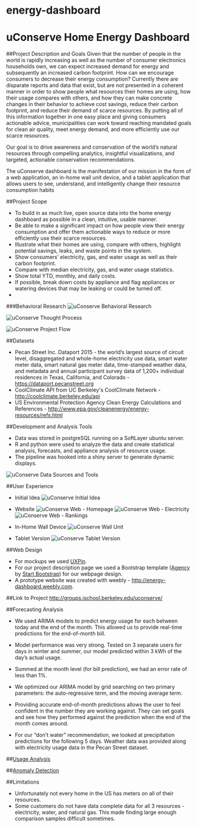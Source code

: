 # energy-dashboard
uConserve Home Energy Dashboard
=========

##Project Description and Goals
Given that the number of people in the world is rapidly increasing as well as the number of consumer electronics households own, we can expect increased demand for energy and subsequently an increased carbon footprint.  How can we encourage consumers to decrease their energy consumption?  Currently there are disparate reports and data that exist, but are not presented in a coherent manner in order to show people what resources their homes are using, how their usage compares with others, and how they can make concrete changes in their behavior to achieve cost savings, reduce their carbon footprint, and reduce their demand of scarce resources.  By putting all of this information together in one easy place and giving consumers actionable advice, municipalities can work toward reaching mandated goals for clean air quality, meet energy demand, and more efficiently use our scarce resources.

Our goal is to drive awareness and conservation of the world’s natural resources through compelling analytics, insightful visualizations, and targeted, actionable conservation recommendations.

The uConserve dashboard is the manifestation of our mission in the form of a web application, an in-home wall unit device, and a tablet application that allows users to see, understand, and intelligently change their resource consumption habits
  
##Project Scope
* To build in as much live, open source data into the home energy dashboard as possible in a clean, intuitive, usable manner. 
* Be able to make a significant impact on how people view their energy consumption and offer them actionable ways to reduce or more efficiently use their scarce resources.
* Illustrate what their homes are using, compare with others, highlight potential savings, leaks, and waste points in the system.  
* Show consumers’ electricity, gas, and water usage as well as their carbon footprint.  
* Compare with median electricity, gas, and water usage statistics.  
* Show total YTD, monthly, and daily costs.  
* If possible, break down costs by appliance and flag appliances or watering devices that may be leaking or could be turned off. 
* 

###Behavioral Research
![uConserve Behavioral Research](/web-deliverable/uConserve/img/portfolio/uConserve-BehavioralResearch.png?raw=true "uConserve Behavioral Research")

![uConserve Thought Process](/web-deliverable/uConserve/img/portfolio/uConserve-ThoughtProcess.png?raw=true "uConserve Thought Process")

![uConserve Project Flow](/web-deliverable/uConserve/img/portfolio/uConserve-Mindmap.png?raw=true "uConserve Project Flow")
 
##Datasets
* Pecan Street Inc. Dataport 2015 - the world’s largest source of circuit level, disaggregated and whole-home electricity use data, smart water meter data, smart natural gas meter data, time-stamped weather data, and metadata and annual participant survey data of 1,200+ individual residences in Texas, California, and Colorado - https://dataport.pecanstreet.org
* CoolClimate API from UC Berkeley's CoolClimate Network - http://coolclimate.berkeley.edu/api
* US Environmental Protection Agency Clean Energy Calculations and References - http://www.epa.gov/cleanenergy/energy-resources/refs.html

##Development and Analysis Tools
* Data was stored in postgreSQL running on a SoftLayer ubuntu server.
* R and python were used to analyze the data and create statistical analysis, forecasts, and appliance analysis of resource usage.
* The pipeline was hooked into a shiny server to generate dynamic displays.

![uConserve Data Sources and Tools](/web-deliverable/uConserve/img/portfolio/uConserve-data-sources-tools.png?raw=true "uConserve Data Sources and Tools")

##User Experience
* Initial Idea
![uConserve Initial Idea](/web-deliverable/uConserve/img/portfolio/uConserve-InitialMockupSketch.jpg?raw=true "uConserve Initial Idea")

* Website
![uConserve Web - Homepage](/web-deliverable/uConserve/img/portfolio/uConserve-Web-Homepage.png?raw=true "uConserve Web - Homepage")
![uConserve Web - Electricity](/web-deliverable/uConserve/img/portfolio/uConserve-Web-Electricity.png?raw=true "uConserve Web - Electricity")
![uConserve Web - Rankings](/web-deliverable/uConserve/img/portfolio/uConserve-Web-Rankings.png?raw=true "uConserve Web - Rankings")

* In-Home Wall Device
![uConserve Wall Unit](/web-deliverable/uConserve/img/portfolio/uConserve-Wall-Unit.png?raw=true "uConserve Wall Unit")

* Tablet Version 
![uConserve Tablet Version](/web-deliverable/uConserve/img/portfolio/uConserve-Tablet-Version.png?raw=true "uConserve Tablet Version")


##Web Design
* For mockups we used [UXPin](http://uxpin.com).
* For our project description page we used a Bootstrap template ([Agency](http://startbootstrap.com/template-overviews/agency/) by [Start Bootstrap](http://startbootstrap.com/)) for our webpage design.
* A prototype website was created with weebly - http://energy-dashboard.weebly.com.

##Link to Project
http://groups.ischool.berkeley.edu/uconserve/

##Forecasting Analysis
* We used ARIMA models to predict energy usage for each between today and the end of the month. This allowed us to provide real-time predictions for the end-of-month bill.

* Model performance was very strong. Tested on 3 separate users for days in winter and summer, our model predicted within 3 kWh of the day’s actual usage.

* Summed at the month level (for bill prediction), we had an error rate of less than 1%.

* We optimized our ARIMA model by grid searching on two primary parameters: the auto-regressive term, and the moving average term.

* Providing accurate end-of-month predictions allows the user to feel confident in the number they are working against. They can set goals and see how they performed against the prediction when the end of the month comes around.

* For our “don’t water” recommendation, we looked at precipitation predictions for the following 5 days. Weather data was provided along with electricity usage data in the Pecan Street dataset.

##[Usage Analysis](http://energy-dashboard.weebly.com/technology-blogs/behind-the-scene-technology)

##[Anomaly Detection](http://energy-dashboard.weebly.com/technology-blogs/appliance-detection)

##Limitations
* Unfortunately not every home in the US has meters on all of their resources.
* Some customers do not have data complete data for all 3 resources - electricity, water, and natural gas.  This made finding large enough comparison samples difficult sometimes. 
